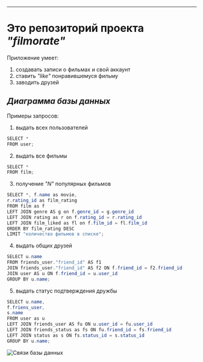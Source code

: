 ---

# Это репозиторий проекта *"filmorate"*

Приложение умеет:

1. создавать записи о фильмах и свой аккаунт
2. ставить *"like"* понравившемуся фильму
3. заводить друзей

## *Диаграмма базы данных*

Примеры запросов:

1. выдать всех пользователей
``` java
SELECT *
FROM user; 
```
2. выдать все фильмы
``` java
SELECT *
FROM film; 
```
3. получение *"N"* популярных фильмов
``` java
SELECT *, f.name as movie,
r.rating_id as film_rating
FROM film as f
LEFT JOIN genre AS g on f.genre_id = g.genre_id
LEFT JOIN rating as r on f.rating_id = r.rating_id
LEFT JOIN film_liked as fl on f.film_id = fl.film_id
ORDER BY film_rating DESC
LIMIT "количество фильмов в списке";
```
4. выдать общих друзей
``` java
SELECT u.name
FROM friends_user."friend_id" AS f1
JOIN friends_user."friend_id" AS f2 ON f.friend_id = f2.friend_id
JOIN user AS u ON f.friend_id = u.user_id
GROUP BY u.name;
```
5. выдать статус подтверждения дружбы
``` java
SELECT u.name,
f.friens_user,
s.name
FROM user as u
LEFT JOIN friends_user AS fu ON u.user_id = fu.user_id
LEFT JOIN friends_status as fs ON fu.friend_id = fs.friend_id
LEFT JOIN status as s ON fs.status_id = s.status_id
GROUP BY u.name;
```

<img alt="Связи базы данных" src="C:\Users\valik\Desktop\dev\java-filmorate\QuickDBD-filmogram Diagram.png" title="Диаграмма"/>